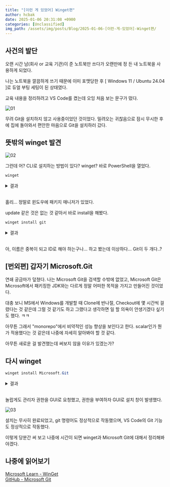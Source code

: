 ```yaml
---
title: "[이런 게 있었어] Winget편"
author: hcbak
date: 2025-01-06 20:31:08 +0900
categories: [Unclassified]
img_path: /assets/img/posts/Blog/2025-01-06-[이런-게-있었어]-Winget편/
---
```


## 사건의 발단
오랜 시간 남(회사 or 교육 기관)이 준 노트북만 쓰다가 오랜만에 정 든 내 노트북을 사용하게 되었다.

나는 노트북을 깔끔하게 쓰기 때문에 이미 포맷당한 후 [ Windows 11 / Ubuntu 24.04 ]로 듀얼 부팅 세팅이 된 상태였다.

교육 내용을 정리하려고 VS Code를 켰는데 오잉 처음 보는 문구가 떴다.

![01](01_VSCode.png)

무려 Git을 설치하지 않고 사용중이었던 것이었다. 밀려오는 귀찮음으로 잠시 무시한 후에 집에 돌아와서 편안한 마음으로 Git을 설치하러 갔다.


## 뜻밖의 winget 발견

![02](02_Git.png)

그런데 어? CLI로 설치하는 방법이 있다? winget? 바로 PowerShell을 열었다.

```powershell
winget
```

<details>
  <summary>결과</summary>
  <div markdown="1">

```text
'msstore' 원본을 사용하려면 다음 계약을 확인해야 합니다.
Terms of Transaction: https://aka.ms/microsoft-store-terms-of-transaction
원본이 제대로 작동하려면 현재 컴퓨터의 두 글자 지리적 지역을 백 엔드 서비스로 보내야 합니다(예: "미국").

모든 원본 사용 약관에 동의하십니까?
[Y] 예  [N] 아니요: Y
Windows 패키지 관리자 v1.9.25200
Copyright (c) Microsoft Corporation. All rights reserved.

원넷 명령줄 유틸리티를 사용하면 명령줄에서 응용 프로그램 및 기타 패키지를 설치할 수 있습니다.

사용 현황: winget  [<명령>] [<옵션>]

다음 명령을 사용할 수 있음
  install    지정된 패키지를 설치합니다.
  show       패키지에 대한 정보 표시
  source     패키지 원본 관리
  search     패키지의 기본 정보를 찾아 표시
  list       설치된 패키지 표시
  upgrade    사용 가능한 업그레이드를 표시하고 수행합니다.
  uninstall  지정된 패키지를 제거
  hash       해시 설치 관리자 파일 도우미
  validate   매니페스트 파일의 유효성 검사
  settings   설정 열기 또는 관리자 설정 설정
  features   실험적 기능의 상태 표시
  export     설치된 패키지 목록 내보내기
  import     파일에 있는 모든 패키지를 설치합니다.
  pin        패키지 핀 관리
  configure  시스템을 원하는 상태로 구성합니다.
  download   특정 패키지에서 설치 프로그램을 다운로드합니다.
  repair     선택한 패키지를 복구합니다.

특정 명령에 대한 자세한 내용을 보려면 도움말 인수에 해당 명령을 전달합니다. [-?]

다음 선택 사항을 사용할 수 있음
  -v,--version                도구의 버전을 표시
  --info                      도구의 일반 정보를 표시
  -?,--help                   선택한 명령에 대한 도움말을 표시
  --wait                      종료하기 전에 아무 키나 누르라는 메시지를 사용자에게 표시합니다.
  --logs,--open-logs          기본 로그 위치 열기
  --verbose,--verbose-logs    WinGet에 대해 자세한 로깅을 설정합니다.
  --nowarn,--ignore-warnings  경고 출력을 표시하지 않습니다.
  --disable-interactivity     대화형 프롬프트 사용 안 함
  --proxy                     이 실행에 사용할 프록시 설정
  --no-proxy                  이 실행에 프록시 사용 안 함

자세한 도움말은 다음의 위치에서 찾아볼 수 있음: https://aka.ms/winget-command-help
```

  </div>
</details><br>

홀리... 정말로 윈도우에 패키지 매니저가 있었다.

update 같은 것은 없는 것 같아서 바로 install을 해봤다.

```powershell
winget install git
```

<details>
  <summary>결과</summary>
  <div markdown="1">

```text
입력 조건과 일치하는 패키지가 여러 개 있습니다. 입력을 구체화하십시오.
이름   장치 ID       원본
----------------------------
My Git 9NLVK2SL2SSP  msstore
Git    Git.Git       winget
Git    Microsoft.Git winget
```

  </div>
</details><br>

아, 이름은 중복이 되고 ID로 해야 하는구나... 하고 봤는데 이상하다... Git이 두 개다..?

## [번외편] 갑자기 Microsoft.Git
연쇄 궁금마가 덮쳤다. 나는 Microsoft Git을 검색할 수밖에 없었고, Microsoft Git은 Microsoft에서 패키징한 JDK와는 다르게 정말 어떠한 목적을 가지고 만들어진 것이었다.

대충 보니 MS에서 Windows를 개발할 때 Clone에 반나절, Checkout에 몇 시간씩 걸렸다는 것 같은데 그럴 것 같기도 하고 그랬다고 생각하면 일 할 의욕이 안생기겠다 싶기도 했다. ㅋㅋ

아무튼 그래서 "monorepo"에서 비약적인 성능 향상을 보인다고 한다. scalar인가 뭔가 적용했다는 것 같은데 나중에 자세히 알아봐야 할 것 같다.

아무튼 새로운 걸 발견했는데 써보지 않을 이유가 있겠는가?

## 다시 winget

```powershell
winget install Microsoft.Git
```

<details>
  <summary>결과</summary>
  <div markdown="1">

```text
찾음 Git [Microsoft.Git] 버전 2.47.0.0.3
이 응용 프로그램의 라이선스는 그 소유자가 사용자에게 부여했습니다.
Microsoft는 타사 패키지에 대한 책임을 지지 않고 라이선스를 부여하지도 않습니다.
다운로드 중 https://github.com/microsoft/git/releases/download/v2.47.0.vfs.0.3/Git-2.47.0.vfs.0.3-64-bit.exe
  ██████████████████████████████  69.4 MB / 69.4 MB
설치 관리자 해시를 확인했습니다.
패키지 설치를 시작하는 중...
설치 관리자가 관리자 권한으로 실행을 요청합니다. 프롬프트가 필요합니다.
설치 성공
```

  </div>
</details><br>

놀랍게도 관리자 권한을 GUI로 요청했고, 권한을 부여하자 GUI로 설치 창이 발생했다.

![03](03_설치-GUI.png)

설치는 무사히 완료되었고, git 명령어도 정상적으로 작동했으며, VS Code의 Git 기능도 정상적으로 작동했다.

이렇게 당분간 써 보고 나중에 시간이 되면 winget과 Microsoft Git에 대해서 정리해봐야겠다.

## 나중에 읽어보기
[Microsoft Learn - WinGet](https://learn.microsoft.com/ko-kr/windows/package-manager/winget/)  
[GitHub - Microsoft Git](https://github.com/microsoft/git)
